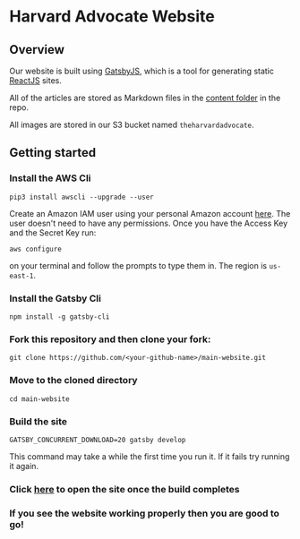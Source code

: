 # Harvard Advocate Website

## Overview

Our website is built using [GatsbyJS](https://www.gatsbyjs.org/), which is a tool for generating static [ReactJS](https://reactjs.org/) sites.

All of the articles are stored as Markdown files in the [content folder](https://github.com/harvardadvocate/main-website/tree/master/src/pages/content) in the repo.

All images are stored in our S3 bucket named `theharvardadvocate`.

## Getting started

### Install the AWS Cli

`pip3 install awscli --upgrade --user`

Create an Amazon IAM user using your personal Amazon account [here](https://aws.amazon.com/iam/). The user doesn't need to have any permissions. Once you have the Access Key and the Secret Key run:

`aws configure`

on your terminal and follow the prompts to type them in. The region is `us-east-1`.


### Install the Gatsby Cli

`npm install -g gatsby-cli`

### Fork this repository and then clone your fork:

`git clone https://github.com/<your-github-name>/main-website.git`

### Move to the cloned directory

`cd main-website`

### Build the site

`GATSBY_CONCURRENT_DOWNLOAD=20 gatsby develop`

This command may take a while the first time you run it. If it fails try running it again.

### Click [here](http://localhost:8000) to open the site once the build completes

### If you see the website working properly then you are good to go!
